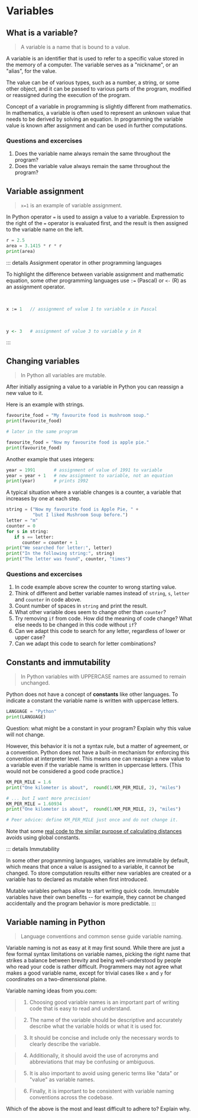 # Variables

## What is a variable?

> A variable is a name that is bound to a value.

A variable is an identifier that is used to refer to a specific value
stored in the memory of a computer.
The variable serves as a "nickname", or an "alias", for the value.

The value can be of various types, such as a number, a string, or some other object,
and it can be passed to various parts of the program, modified or reassigned
during the execution of the program.

Concept of a variable in programming is slightly different from mathematics.
In mathematics, a variable is often used to represent an unknown value that needs to be derived by solving an equation.
In programming the variable value is known after assignment and can be used in further computations.

### Questions and excercises

1. Does the variable name always remain the same throughout the program?
1. Does the variable value always remain the same throughout the program?

## Variable assignment

> `x=1` is an example of variable assignment.

In Python operator `=` is used to assign a value to a variable.
Expression to the right of the `=` operator is evaluated first,
and the result is then assigned to the variable name on the left.

```python
r = 2.5
area = 3.1415 * r * r
print(area)
```

::: details Assignment operator in other programming languages

To highlight the difference between variable assignment and mathematic equation,
some other programming languages use `:=` (Pascal) or `<-` (R) as an assignment operator.

&nbsp;

```pascal
x := 1   // assignment of value 1 to variable x in Pascal
```

&nbsp;

```R
y <- 3   # assignment of value 3 to variable y in R
```

:::

## Changing variables

> In Python all variables are mutable.

After initially assigning a value to a variable in Python you can reassign
a new value to it.

Here is an example with strings.

```python
favourite_food = "My favourite food is mushroom soup."
print(favourite_food)

# later in the same program

favourite_food = "Now my favourite food is apple pie."
print(favourite_food)
```

Another example that uses integers:

```python
year = 1991       # assignment of value of 1991 to variable
year = year + 1   # new assignment to variable, not an equation
print(year)       # prints 1992
```

A typical situation where a variable changes is a counter,
a variable that increases by one at each step.

```python
string = ("Now my favourite food is Apple Pie, " +
          "but I liked Mushroom Soup before.")
letter = "m"
counter = 0
for s in string:
   if s == letter:
      counter = counter + 1
print("We searched for letter:", letter)
print("In the following string:", string)
print("The letter was found", counter, "times")
```

### Questions and excercises

1. In code example above screw the counter to wrong starting value.
1. Think of different and better variable names instead of `string`, `s`, `letter` and `counter` in code above.
1. Count number of spaces in `string` and print the result.
1. What other variable does seem to change other than `counter`?
1. Try removing `if` from code. How did the meaning of code change? What else needs to be changed in this code without `if`?
1. Can we adapt this code to search for any letter, regardless of lower or upper case?
1. Can we adapt this code to search for letter combinations?

## Constants and immutability

> In Python variables with UPPERCASE names are assumed to remain unchanged.

Python does not have a concept of **constants** like other languages.
To indicate a constant the variable name is written with uppercase letters.

```python
LANGUAGE = "Python"
print(LANGUAGE)
```

Question: what might be a constant in your program? Explain why this value will not change.

However, this behavior it is not a syntax rule, but a matter of agreement, or a convention.
Python does not have a built-in mechanism for enforcing this convention at interpreter level.
This means one can reassign a new value to a variable even if the variable name is written
in uppercase letters. (This would not be considered a good code practice.)

```python
KM_PER_MILE = 1.6
print("One kilometer is about",  round(1/KM_PER_MILE, 2), "miles")

# ... but I want more precision!
KM_PER_MILE = 1.60934
print("One kilometer is about",  round(1/KM_PER_MILE, 2), "miles")

# Peer advice: define KM_PER_MILE just once and do not change it.
```

Note that some [real code to the similar purpose of calculating distances][geopy]
avoids using global constants.

[geopy]: https://github.com/geopy/geopy/blob/master/geopy/units.py

::: details Immutability

In some other programming languages, variables are immutable by default,
which means that once a value is assigned to a variable, it cannot be changed.
To store computation results either new variables are created or a variable has to
declared as mutable when first introduced.

Mutable variables perhaps allow to start writing quick code.
Immutable variables have their own benefits -- for example,
they cannot be changed accidentally and the program behavior is more predictable.
:::

## Variable naming in Python

> Language conventions and common sense guide variable naming.

Variable naming is not as easy at it may first sound.
While there are just a few formal syntax limitations on variable names,
picking the right name that strikes a balance between brevity
and being well-understood by people who read your code is rather difficult.
Programmers may not agree what makes a good variable name, except for trivial
cases like `x` and `y` for coordinates on a two-dimensional plaine.

Variable naming ideas from you.com:

> 1. Choosing good variable names is an important part of writing code that is easy to read and understand.

> 2. The name of the variable should be descriptive and accurately describe what the variable holds or what it is used for.

> 3. It should be concise and include only the necessary words to clearly describe the variable.

> 4. Additionally, it should avoid the use of acronyms and abbreviations that may be confusing or ambiguous.

> 5. It is also important to avoid using generic terms like "data" or "value" as variable names.

> 6. Finally, it is important to be consistent with variable naming conventions across the codebase.

Which of the above is the most and least difficult to adhere to? Explain why.
